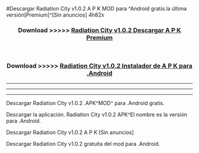 #Descargar Radiation City v1.0.2 A P K MOD para ^Android gratis.la última versión[Premium]^[Sin anuncios] 4h82x



<div align="center">
<h3>Download >>>>> <a href="https://es-web.web.app/?es= Radiation City v1.0.2">Radiation City v1.0.2 Descargar A P K Premium</a></h3><br>

<h3>Download >>>>> <a href="https://es-web.web.app/?es= Radiation City v1.0.2">Radiation City v1.0.2 Instalador de A P K para .Android</a></h3>
</div>


----------------------------------------------------------

----------------------------------------------------------

----------------------------------------------------------

Descargar Radiation City v1.0.2 .APK^MOD^ para .Android gratis.

Descargar la aplicación. Radiation City v1.0.2 APK^El nombre es la versión para .Android.

Descargar Radiation City v1.0.2 A P K [Sin anuncios]

Descargar Radiation City v1.0.2 gratuita del mod para .Android.
